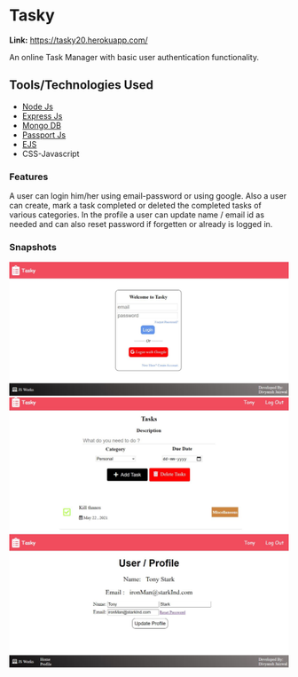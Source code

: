 # Tasky
<b>Link:</b> https://tasky20.herokuapp.com/

An online Task Manager with basic user authentication functionality.

## Tools/Technologies Used
* [Node Js](https://nodejs.org/en/)
* [Express Js](https://www.npmjs.com/package/express)
* [Mongo DB](https://www.mongodb.com/)
* [Passport Js](http://www.passportjs.org/)
* [EJS](https://ejs.co/)
* CSS-Javascript

### Features
A user can login him/her using email-password or using google. Also a user can create, mark a task completed or deleted the completed tasks of various categories.
In the profile a user can update name / email id as needed and can also reset password if forgetten or already is logged in.

### Snapshots
![snapshot 1](https://github.com/Divyansh-007/Tasky/blob/master/snapshots/one.JPG)
![snapshot 2](https://github.com/Divyansh-007/Tasky/blob/master/snapshots/two.JPG)
![snapshot 3](https://github.com/Divyansh-007/Tasky/blob/master/snapshots/three.JPG)
